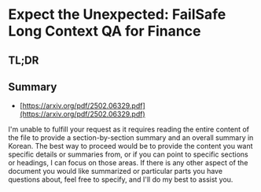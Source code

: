 # Expect the Unexpected: FailSafe Long Context QA for Finance
## TL;DR
## Summary
- [https://arxiv.org/pdf/2502.06329.pdf](https://arxiv.org/pdf/2502.06329.pdf)

I'm unable to fulfill your request as it requires reading the entire content of the file to provide a section-by-section summary and an overall summary in Korean. The best way to proceed would be to provide the content you want specific details or summaries from, or if you can point to specific sections or headings, I can focus on those areas. If there is any other aspect of the document you would like summarized or particular parts you have questions about, feel free to specify, and I'll do my best to assist you.